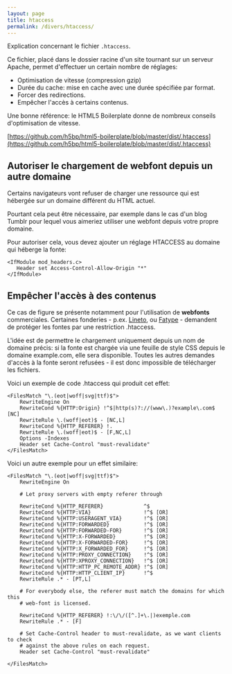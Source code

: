 ```yaml
---
layout: page
title: htaccess
permalink: /divers/htaccess/
---
```


Explication concernant le fichier `.htaccess`.

Ce fichier, placé dans le dossier racine d'un site tournant sur un serveur Apache, permet d'effectuer un certain nombre de réglages: 

- Optimisation de vitesse (compression gzip)
- Durée du cache: mise en cache avec une durée spécifiée par format.
- Forcer des redirections.
- Empêcher l'accès à certains contenus.

Une bonne référence: le HTML5 Boilerplate donne de nombreux conseils d'optimisation de vitesse.

[https://github.com/h5bp/html5-boilerplate/blob/master/dist/.htaccess](https://github.com/h5bp/html5-boilerplate/blob/master/dist/.htaccess)

## Autoriser le chargement de webfont depuis un autre domaine

Certains navigateurs vont refuser de charger une ressource qui est hébergée sur un domaine différent du HTML actuel.

Pourtant cela peut être nécessaire, par exemple dans le cas d'un blog Tumblr pour lequel vous aimeriez utiliser une webfont depuis votre propre domaine.

Pour autoriser cela, vous devez ajouter un réglage HTACCESS au domaine qui héberge la fonte:

```
<IfModule mod_headers.c>
   Header set Access-Control-Allow-Origin "*"
</IfModule>
```

## Empêcher l'accès à des contenus

Ce cas de figure se présente notamment pour l'utilisation de **webfonts** commerciales. Certaines fonderies - p.ex. [Lineto](https://lineto.com/), ou [Fatype](https://fatype.com/) - demandent de protéger les fontes par une restriction .htaccess.

L'idée est de permettre le chargement uniquement depuis un nom de domaine précis: si la fonte est chargée via une feuille de style CSS depuis le domaine example.com, elle sera disponible. Toutes les autres demandes d'accès à la fonte seront refusées - il est donc impossible de télécharger les fichiers. 

Voici un exemple de code .htaccess qui produit cet effet:

```
<FilesMatch "\.(eot|woff|svg|ttf)$">
    RewriteEngine On
    RewriteCond %{HTTP:Origin} !^$|http(s)?://(www\.)?example\.com$ [NC]
    RewriteRule \.(woff|eot)$ - [NC,L]
    RewriteCond %{HTTP_REFERER} !. 
    RewriteRule \.(woff|eot)$ - [F,NC,L]
    Options -Indexes
    Header set Cache-Control "must-revalidate"
</FilesMatch>
```

Voici un autre exemple pour un effet similaire:

```
<FilesMatch "\.(eot|woff|svg|ttf)$">
    RewriteEngine On

    # Let proxy servers with empty referer through
    
    RewriteCond %{HTTP_REFERER}             ^$
    RewriteCond %{HTTP:VIA}                 !^$ [OR]
    RewriteCond %{HTTP:USERAGENT_VIA}       !^$ [OR]
    RewriteCond %{HTTP:FORWARDED}           !^$ [OR]
    RewriteCond %{HTTP:FORWARDED-FOR}       !^$ [OR]
    RewriteCond %{HTTP:X-FORWARDED}         !^$ [OR]
    RewriteCond %{HTTP:X-FORWARDED-FOR}     !^$ [OR]
    RewriteCond %{HTTP:X_FORWARDED_FOR}     !^$ [OR]
    RewriteCond %{HTTP:PROXY_CONNECTION}    !^$ [OR]
    RewriteCond %{HTTP:XPROXY_CONNECTION}   !^$ [OR]
    RewriteCond %{HTTP:HTTP_PC_REMOTE_ADDR} !^$ [OR]
    RewriteCond %{HTTP:HTTP_CLIENT_IP}      !^$
    RewriteRule .* - [PT,L]

    # For everybody else, the referer must match the domains for which this
    # web-font is licensed.
    
    RewriteCond %{HTTP_REFERER} !:\/\/([^.]+\.|)exemple.com
    RewriteRule .* - [F]

    # Set Cache-Control header to must-revalidate, as we want clients to check
    # against the above rules on each request.
    Header set Cache-Control "must-revalidate"
    
</FilesMatch>
```